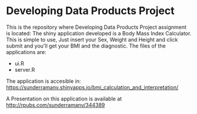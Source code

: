Developing Data Products Project
================================

This is the repository where Developing Data Products Project assignment is located:
The shiny application developed is a Body Mass Index Calculator.
This is simple to use, Just insert your Sex, Weight and Height and click submit and you'll get your BMI and the diagnostic.
The files of the applications are:
* ui.R
* server.R

The application is accesible in: https://sunderramanv.shinyapps.io/bmi_calculation_and_interpretation/

A Presentation on this application is available at http://rpubs.com/sunderramanv/344389
